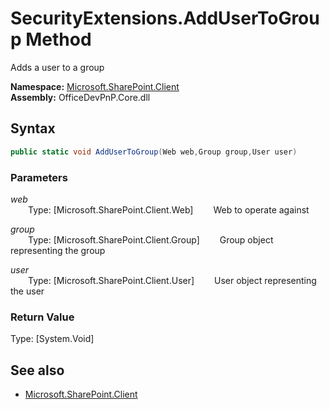 # SecurityExtensions.AddUserToGroup Method  
Adds a user to a group  

**Namespace:** [Microsoft.SharePoint.Client](Microsoft.SharePoint.Client.md)  
**Assembly:** OfficeDevPnP.Core.dll  
## Syntax
```C#
public static void AddUserToGroup(Web web,Group group,User user)
```
### Parameters
*web*  
&emsp;&emsp;Type: [Microsoft.SharePoint.Client.Web] 
&emsp;&emsp;Web to operate against  
  
*group*  
&emsp;&emsp;Type: [Microsoft.SharePoint.Client.Group] 
&emsp;&emsp;Group object representing the group  
  
*user*  
&emsp;&emsp;Type: [Microsoft.SharePoint.Client.User] 
&emsp;&emsp;User object representing the user  
  
### Return Value
Type: [System.Void]  

## See also
- [Microsoft.SharePoint.Client](Microsoft.SharePoint.Client.md)
